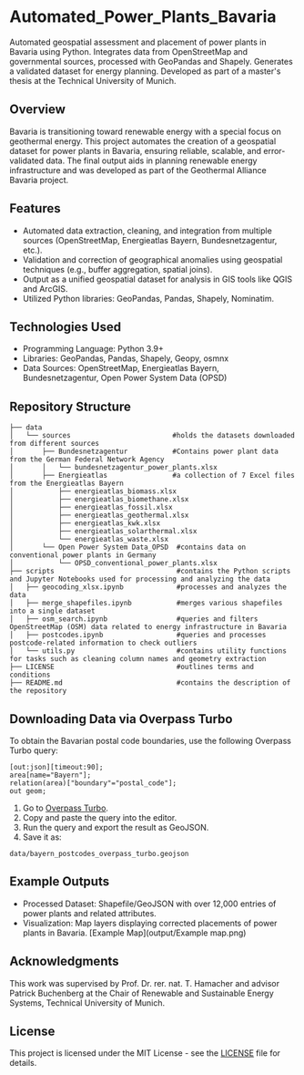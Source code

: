 # Automated_Power_Plants_Bavaria
Automated geospatial assessment and placement of power plants in Bavaria using Python. Integrates data from OpenStreetMap and governmental sources, processed with GeoPandas and Shapely. Generates a validated dataset for energy planning. Developed as part of a master's thesis at the Technical University of Munich.
## Overview
Bavaria is transitioning toward renewable energy with a special focus on geothermal energy. This project automates the creation of a geospatial dataset for power plants in Bavaria, ensuring reliable, scalable, and error-validated data. The final output aids in planning renewable energy infrastructure and was developed as part of the Geothermal Alliance Bavaria project.
## Features
* Automated data extraction, cleaning, and integration from multiple sources (OpenStreetMap, Energieatlas Bayern, Bundesnetzagentur, etc.).
* Validation and correction of geographical anomalies using geospatial techniques (e.g., buffer aggregation, spatial joins).
* Output as a unified geospatial dataset for analysis in GIS tools like QGIS and ArcGIS.
* Utilized Python libraries: GeoPandas, Pandas, Shapely, Nominatim.
## Technologies Used
* Programming Language: Python 3.9+
* Libraries: GeoPandas, Pandas, Shapely, Geopy, osmnx
* Data Sources: OpenStreetMap, Energieatlas Bayern, Bundesnetzagentur, Open Power System Data (OPSD)
## Repository Structure
```
├── data
│   └── sources                         #holds the datasets downloaded from different sources
│       ├── Bundesnetzagentur           #Contains power plant data from the German Federal Network Agency
│       │   └── bundesnetzagentur_power_plants.xlsx
│       ├── Energieatlas                #a collection of 7 Excel files from the Energieatlas Bayern
│           ├── energieatlas_biomass.xlsx
│           ├── energieatlas_biomethane.xlsx
│           ├── energieatlas_fossil.xlsx
│           ├── energieatlas_geothermal.xlsx
│           ├── energieatlas_kwk.xlsx
│           ├── energieatlas_solarthermal.xlsx
│           └── energieatlas_waste.xlsx
│       └── Open Power System Data_OPSD  #contains data on conventional power plants in Germany
│           └── OPSD_conventional_power_plants.xlsx
├── scripts                              #contains the Python scripts and Jupyter Notebooks used for processing and analyzing the data
│   ├── geocoding_xlsx.ipynb             #processes and analyzes the data
│   ├── merge_shapefiles.ipynb           #merges various shapefiles into a single dataset
│   ├── osm_search.ipynb                 #queries and filters OpenStreetMap (OSM) data related to energy infrastructure in Bavaria
│   ├── postcodes.ipynb                  #queries and processes postcode-related information to check outliers
│   └── utils.py                         #contains utility functions for tasks such as cleaning column names and geometry extraction
├── LICENSE                              #outlines terms and conditions
├── README.md                            #contains the description of the repository
```
## Downloading Data via Overpass Turbo  
To obtain the Bavarian postal code boundaries, use the following Overpass Turbo query: 
```overpass
[out:json][timeout:90];
area[name="Bayern"];
relation(area)["boundary"="postal_code"];
out geom;
```
1. Go to [Overpass Turbo](https://overpass-turbo.eu/).
2. Copy and paste the query into the editor.
3. Run the query and export the result as GeoJSON.
4. Save it as:
```
data/bayern_postcodes_overpass_turbo.geojson
```
## Example Outputs
* Processed Dataset: Shapefile/GeoJSON with over 12,000 entries of power plants and related attributes.
* Visualization: Map layers displaying corrected placements of power plants in Bavaria.
[Example Map](output/Example map.png)
## Acknowledgments
This work was supervised by Prof. Dr. rer. nat. T. Hamacher and advisor Patrick Buchenberg at the Chair of Renewable and Sustainable Energy Systems, Technical University of Munich.

## License
This project is licensed under the MIT License - see the [LICENSE](LICENSE) file for details.
